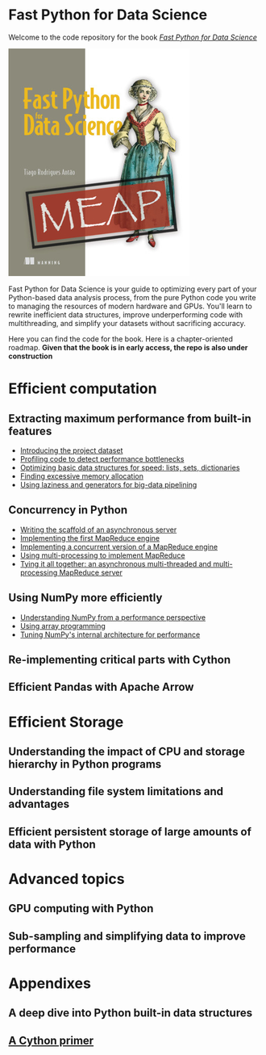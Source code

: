 # Fast Python for Data Science

Welcome to the code repository for the book [_Fast Python
for Data
Science_](https://www.manning.com/books/fast-python-for-data-science)


![Book cover](cover.jpg)



Fast Python for Data Science is your guide to optimizing
every part of your Python-based data analysis process, from the pure
Python code you write to managing the resources of modern hardware and
GPUs. You'll learn to rewrite inefficient data structures, improve
underperforming code with multithreading, and simplify your datasets
without sacrificing accuracy.


Here you can find the code for the book. Here is a chapter-oriented
roadmap. **Given that the book is in early access, the repo is also
under construction**


# Efficient computation

## Extracting maximum performance from built-in features

- [Introducing the project dataset](02-python/sec1-dataset)
- [Profiling code to detect performance bottlenecks](02-python/sec2-profiling)
- [Optimizing basic data structures for speed: lists, sets, dictionaries](02-python/sec3-basic-ds)
- [Finding excessive memory allocation](02-python/sec4-memory)
- [Using laziness and generators for big-data pipelining](02-python/sec5-lazy)

## Concurrency in Python

- [Writing the scaffold of an asynchronous server](03-concurrency/sec1-async)
- [Implementing the first MapReduce engine](03-concurrency/sec2-naive)
- [Implementing a concurrent version of a MapReduce engine](03-concurrency/sec3-thread)
- [Using multi-processing to implement MapReduce](03-concurrency/sec4-multiprocess)
- [Tying it all together: an asynchronous multi-threaded and multi-processing MapReduce server](03-concurrency/sec5-all)

## Using NumPy more efficiently

- [Understanding NumPy from a performance perspective](04-numpy/sec1-basics)
- [Using array programming](04-numpy/sec2-views)
- [Tuning NumPy's internal architecture for performance](04-numpy/sec3-vectorize)


## Re-implementing critical parts with Cython

## Efficient Pandas with Apache Arrow

# Efficient Storage

##  Understanding the impact of CPU and storage hierarchy in Python programs

## Understanding file system limitations and advantages

## Efficient persistent storage of large amounts of data with Python 

# Advanced topics

## GPU computing with Python

## Sub-sampling and simplifying data to improve performance

# Appendixes

## A deep dive into Python built-in data structures

## [A Cython primer](A03-cython)


